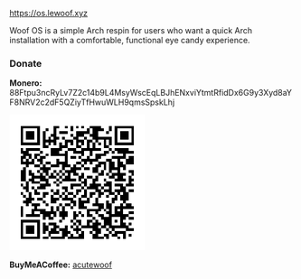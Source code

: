 https://os.lewoof.xyz

Woof OS is a simple Arch respin for users who want a quick Arch installation with a comfortable, functional eye candy experience.

### Donate
**Monero:** 88Ftpu3ncRyLv7Z2c14b9L4MsyWscEqLBJhENxviYtmtRfidDx6G9y3Xyd8aYF8NRV2c2dF5QZiyTfHwuWLH9qmsSpskLhj

![Monero](./profile/monero.png)

**BuyMeACoffee:** [acutewoof](https://buymeacoffee.com/acutewoof)
